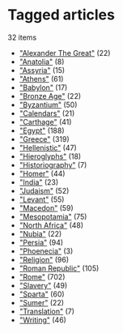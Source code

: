 # Tagged articles
32 items

* ["Alexander The Great"](tag_alexander-the-great.md) (22)
* ["Anatolia"](tag_anatolia.md) (8)
* ["Assyria"](tag_assyria.md) (15)
* ["Athens"](tag_athens.md) (61)
* ["Babylon"](tag_babylon.md) (17)
* ["Bronze Age"](tag_bronze-age.md) (22)
* ["Byzantium"](tag_byzantium.md) (50)
* ["Calendars"](tag_calendars.md) (21)
* ["Carthage"](tag_carthage.md) (41)
* ["Egypt"](tag_egypt.md) (188)
* ["Greece"](tag_greece.md) (319)
* ["Hellenistic"](tag_hellenistic.md) (47)
* ["Hieroglyphs"](tag_hieroglyphs.md) (18)
* ["Historiography"](tag_historiography.md) (7)
* ["Homer"](tag_homer.md) (44)
* ["India"](tag_india.md) (23)
* ["Judaism"](tag_judaism.md) (52)
* ["Levant"](tag_levant.md) (55)
* ["Macedon"](tag_macedon.md) (59)
* ["Mesopotamia"](tag_mesopotamia.md) (75)
* ["North Africa"](tag_north-africa.md) (48)
* ["Nubia"](tag_nubia.md) (22)
* ["Persia"](tag_persia.md) (94)
* ["Phoenecia"](tag_phoenecia.md) (3)
* ["Religion"](tag_religion.md) (96)
* ["Roman Republic"](tag_roman-republic.md) (105)
* ["Rome"](tag_rome.md) (702)
* ["Slavery"](tag_slavery.md) (49)
* ["Sparta"](tag_sparta.md) (60)
* ["Sumer"](tag_sumer.md) (22)
* ["Translation"](tag_translation.md) (7)
* ["Writing"](tag_writing.md) (46)
